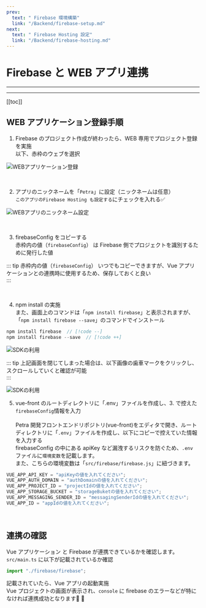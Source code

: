 ```yaml
---
prev:
  text: " Firebase 環境構築"
  link: "/Backend/firebase-setup.md"
next:
  text: " Firebase Hosting 設定"
  link: "/Backend/firebase-hosting.md"
---
```


# Firebase と WEB アプリ連携

---

<!-- 更新バージョン -->
<Badge type="info" text="v1.0.1" />
<!-- ドキュメントのカテゴリ -->
<Badge type="tip" text="Firebase" />

---

[[toc]]

## WEB アプリケーション登録手順

1. Firebase のプロジェクト作成が終わったら、WEB 専用でプロジェクト登録を実施<br>
   以下、赤枠のウェブを選択<br>

![WEBアプリケーション登録](/image/firebase-webapp/firebaseWebapp.png)<br>

<br>

2. アプリのニックネームを「`Petra`」に設定（ニックネームは任意）<br>
   `このアプリのFirebase Hosting も設定する`にチェックを入れる:white_check_mark:

![WEBアプリのニックネーム設定](/image/firebase-webapp/appSetup.png)<br>

<br>

3. firebaseConfig をコピーする<br>
   赤枠内の値（`firebaseConfig`） は Firebase 側でプロジェクトを識別するために発行した値<br>

::: tip 赤枠内の値（`firebaseConfig`）
いつでもコピーできますが、Vue アプリケーションとの連携時に使用するため、保存しておくと良い<br>
:::

<br>

4. npm install の実施<br>
   また、画面上のコマンドは「`npm install firebase`」と表示されますが、「`npm install firebase --save`」のコマンドでインストール<br>

```js
npm install firebase  // [!code --]
npm install firebase --save  // [!code ++]
```

![SDKの利用](/image/firebase-webapp/firebaseSDK.png)<br>

::: tip
上記画面を閉じてしまった場合は、以下画像の歯車マークをクリックし、スクロールしていくと確認が可能<br>
:::

![SDKの利用](/image/firebase-webapp/firebaseSdkCheck.png)<br>

5. vue-front のルートディレクトリに「.env」ファイルを作成し、3. で控えた`firebaseConfig`情報を入力<br>
   <br>
   Petra 開発フロントエンドリポジトリ(vue-front)をエディタで開き、ルートディレクトリに「`.env`」ファイルを作成し、以下にコピーで控えていた情報を入力する<br>
   firebaseConfig の中にある apiKey など漏洩するリスクを防ぐため、`.env` ファイルに`環境変数`を記載します。<br>
   また、こちらの環境変数は「`src/firebase/firebase.js`」に紐づきます。<br>

```js
VUE_APP_API_KEY = "apiKeyの値を入れてください";
VUE_APP_AUTH_DOMAIN = "authDomainの値を入れてください";
VUE_APP_PROJECT_ID = "projectIdの値を入れてください";
VUE_APP_STORAGE_BUCKET = "storageBuketの値を入れてください";
VUE_APP_MESSAGING_SENDER_ID = "messagingSenderIdの値を入れてください";
VUE_APP_ID = "appIdの値を入れてください";
```

<br>

## 連携の確認

Vue アプリケーション と Firebase が連携できているかを確認します。<br>
`src/main.ts` に以下が記載されているか確認<br>

```js
import "./firebase/firebase";
```

記載されていたら、Vue アプリの起動実施<br>
Vue プロジェクトの画面が表示され、`console` に firebase のエラーなどが特になければ連携成功となります:tada: :100:
